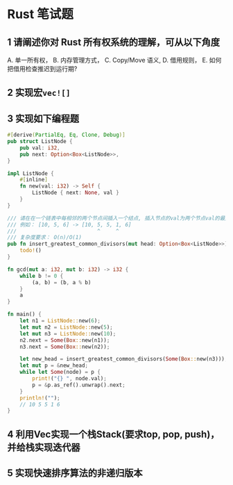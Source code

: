 # Rust 笔试题

## 1 请阐述你对 Rust 所有权系统的理解，可从以下角度

A. 单一所有权，
B. 内存管理方式，
C. Copy/Move 语义,
D. 借用规则，
E. 如何把借用检查推迟到运行期?

## 2 实现宏`vec![]`

## 3 实现如下编程题

```rust
#[derive(PartialEq, Eq, Clone, Debug)]
pub struct ListNode {
    pub val: i32,
    pub next: Option<Box<ListNode>>,
}

impl ListNode {
    #[inline]
    fn new(val: i32) -> Self {
        ListNode { next: None, val }
    }
}

/// 请在在一个链表中每相邻的两个节点间插入一个结点, 插入节点的val为两个节点val的最大公约数
/// 例如： [10, 5, 6] -> [10, 5, 5, 1, 6]
///                          ^     ^
/// 复杂度要求： O(n)/O(1)
pub fn insert_greatest_common_divisors(mut head: Option<Box<ListNode>>) -> Option<Box<ListNode>> {
    todo!()
}

fn gcd(mut a: i32, mut b: i32) -> i32 {
    while b != 0 {
        (a, b) = (b, a % b)
    }
    a
}

fn main() {
    let n1 = ListNode::new(6);
    let mut n2 = ListNode::new(5);
    let mut n3 = ListNode::new(10);
    n2.next = Some(Box::new(n1));
    n3.next = Some(Box::new(n2));

    let new_head = insert_greatest_common_divisors(Some(Box::new(n3)));
    let mut p = &new_head;
    while let Some(node) = p {
        print!("{} ", node.val);
        p = &p.as_ref().unwrap().next;
    }
    println!("");
    // 10 5 5 1 6
}
```

## 4 利用Vec实现一个栈Stack(要求top, pop, push)，并给栈实现迭代器

## 5 实现快速排序算法的非递归版本
